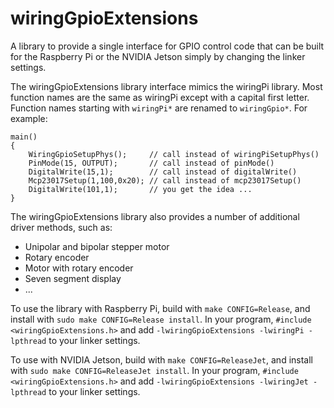   
# wiringGpioExtensions

A library to provide a single interface for GPIO control code that can be built for the Raspberry Pi or the NVIDIA Jetson simply by changing the linker settings.

The wiringGpioExtensions library interface mimics the wiringPi library. Most function names are the same as wiringPi except with a capital first letter. Function names starting with `wiringPi*` are  renamed to `wiringGpio*`. For example:

    main()
    {
	    WiringGpioSetupPhys();     // call instead of wiringPiSetupPhys()
	    PinMode(15, OUTPUT);       // call instead of pinMode()
	    DigitalWrite(15,1);        // call instead of digitalWrite()
	    Mcp23017Setup(1,100,0x20); // call instead of mcp23017Setup()
	    DigitalWrite(101,1);       // you get the idea ...    
    }

  
The wiringGpioExtensions library also provides a number of additional driver methods, such as:

-   Unipolar and bipolar stepper motor
-   Rotary encoder
-   Motor with rotary encoder
-   Seven segment display
-   ...
  

To use the library with Raspberry Pi, build with `make CONFIG=Release`, and install with `sudo make CONFIG=Release install`.  In your program, `#include <wiringGpioExtensions.h>` and add `-lwiringGpioExtensions -lwiringPi -lpthread` to your linker settings.
  
To use with NVIDIA Jetson, build with `make CONFIG=ReleaseJet`, and install with `sudo make CONFIG=ReleaseJet install`.  In your program, `#include <wiringGpioExtensions.h>` and add `-lwiringGpioExtensions -lwiringJet -lpthread` to your linker settings.

